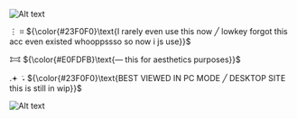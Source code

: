 ![Alt text](https://ik.imagekit.io/22tifjcqh/Untitled2_20251031085405.png)

⋮ ⌗ ${\color{#23F0F0}\text{I rarely even use this now ╱ lowkey forgot this acc even existed whooppssso so now i js use}}$

𐂯 ${\color{#E0FDFB}\text{— this for aesthetics purposes}}$

.𖥔 ݁ ˖ ${\color{#23F0F0}\text{BEST VIEWED IN PC MODE ╱ DESKTOP SITE this is still in wip}}$

![Alt text](https://ik.imagekit.io/22tifjcqh/Untitled2_20251031085253.png)
